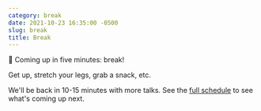 ```yaml
---
category: break
date: 2021-10-23 16:35:00 -0500
slug: break
title: Break
---
```


🚶 Coming up in five minutes: break!



Get up, stretch your legs, grab a snack, etc.

 We'll be back in 10-15 minutes with more talks. See the [full schedule](https://2021.djangocon.us/talks/) to see what's coming up next.